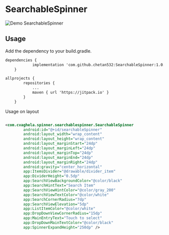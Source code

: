 # SearchableSpinner

![Demo SearchableSpinner](https://github.com/chetan532/SearchableSpinner/blob/main/video/demo.gif) 

## Usage

Add the dependency to your build.gradle.
```xml
dependencies {
	        implementation 'com.github.chetan532:SearchableSpinner:1.0.0'
	}
```

```xml
allprojects {
		repositories {
			...
			maven { url 'https://jitpack.io' }
		}
	}
```


Usage on layout
```xml

<com.cvaghela.spinner.searchablespinner.SearchableSpinner
        android:id="@+id/searchableSpinner"
        android:layout_width="wrap_content"
        android:layout_height="wrap_content"
        android:layout_marginStart="24dp"
        android:layout_marginLeft="24dp"
        android:layout_marginTop="24dp"
        android:layout_marginEnd="24dp"
        android:layout_marginRight="24dp"
        android:gravity="center_horizontal"
        app:ItemsDivider="@drawable/divider_item"
        app:DividerHeight="0.5dp"
        app:SearchViewBackgroundColor="@color/black"
        app:SearchHintText="Search Item"
        app:SearchViewHintColor="@color/gray_200"
        app:SearchViewTextColor="@color/white"
        app:SearchCornerRadius="7dp"
        app:SearchViewElevation="5dp"
        app:ListItemColor="@color/white"
        app:DropDownViewCornerRadius="15dp"
        app:MainEntryText="Touch to select"
        app:DropDownMainTextColor="@color/black"
        app:SpinnerExpandHeight="250dp" />

```
